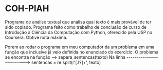 # COH-PIAH
Programa de analise textual que analisa qual texto é mais provável de ter sido copiado.
Programa feito como trabalho de conclusão de curso de Introdução a Ciência da Computação com Python, oferecido pela USP no Coursera.
Obtive nota máxima.

Porem ao rodar o programa em meu computador da um problema em uma função que inclusive já veio definida no enunciado do exercício.
O problema se encontra na função --> separa_sentencas(texto)
Na linha --------------------------> sentencas = re.split(r'[.!?]+', texto)
